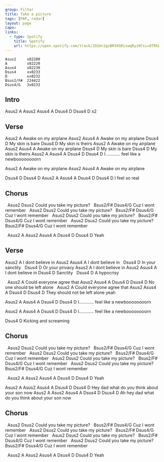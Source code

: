 ```yaml
---
group: Filter
title: Take a picture
tags: [PAP, radar]
layout: page
capo: 
links: 
  - type: Spotify
    title: Spotify
    url: https://open.spotify.com/track/2O2mr2gzBRtKGRiswqRyiN?si=8TRkLPrzRla_taa_dXbnTw
---
```


```chordpro
Asus2     x02200
A         x02220
Asus4     x02230
Dsus4     xx0233
D         xx0232
Bsus2/F#  224422
Dsus4/G   3x0233
```

## Intro

Asus2 A Asus2 Asus4 A Dsus4 D Dsus4 D x2

## Verse

 Asus2   A
Awake on my airplane
 Asus2   Asus4   A
Awake on my airplane
Dsus4   D
My skin is bare
Dsus4   D
My skin is theirs
 Asus2   A
Awake on my airplane
 Asus2   Asus4  A
Awake on my airplane
Dsus4   D
My skin is bare
Dsus4   D
My skin is theirs
Asus2   A     Asus4      A              Dsus4 D    Dsus4  D
I............ feel like a newboooooooorn

 Asus2   A
Awake on my airplane
 Asus2   Asus4  A
Awake on my airplane

Dsus4  D   Dsus4  D      Asus2 A Asus4 A Dsus4 D Dsus4  D
I          feel   so real

## Chorus

&nbsp; Asus2       Dsus2
Could you take my picture?
&nbsp; Bsus2/F#   Dsus4/G
Cuz I wont remember
&nbsp; Asus2      Dsus2
Could you take my picture?
&nbsp; Bsus2/F#   Dsus4/G
Cuz I wont remember
&nbsp; Asus2      Dsus2
Could you take my picture?
&nbsp; Bsus2/F#   Dsus4/G
Cuz I wont remember
&nbsp; Asus2      Dsus2
Could you take my picture?
&nbsp;   Bsus2/F#   Dsus4/G
Cuz I wont remember

&nbsp;      Asus2 A Asus2 Asus4 A Dsus4 D Dsus4 D
Yeah

## Verse

 Asus2   A
I dont believe in
 Asus2   Asus4  A
I dont believe in
&nbsp;  Dsus4  D
In your sanctity
&nbsp;  Dsus4    D
Or your privacy
 Asus2   A
I dont believe in
 Asus2   Asus4  A
I dont believe in
 Dsus4  D
Sanctity
&nbsp; Dsus4 D
A hypocrisy

&nbsp; Asus2        A
Could everyone agree that
Asus2  Asus4   A             Dsus4  D Dsus4 D
No one should be left alone
&nbsp; Asus2          A
Could everyone agree that
Asus2 Asus4   A         Dsus4  D Dsus4 D
They should not be left alone yeah

Asus2   A     Asus4      A              Dsus4 D    Dsus4  D
I............ feel like a newboooooooorn

Asus2   A     Asus4      A              Dsus4 D    Dsus4  D
I............ feel like a newboooooooorn

Dsus4        D
Kicking and screaming

## Chorus

&nbsp; Asus2       Dsus2
Could you take my picture?
&nbsp; Bsus2/F#   Dsus4/G
Cuz I wont remember
&nbsp; Asus2      Dsus2
Could you take my picture?
&nbsp; Bsus2/F#   Dsus4/G
Cuz I wont remember
&nbsp; Asus2      Dsus2
Could you take my picture?
&nbsp; Bsus2/F#   Dsus4/G
Cuz I wont remember
&nbsp; Asus2      Dsus2
Could you take my picture?
&nbsp; Bsus2/F#   Dsus4/G
Cuz I wont remember

&nbsp;      Asus2 A Asus2 Asus4 A Dsus4 D Dsus4 D
Yeah

Asus2    A     Asus2      Asus4        A         Dsus4 D Dsus4 D
Hey    dad what do you think about your son now
Asus2    A     Asus2      Asus4        A         Dsus4 D Dsus4 D
Ah hey    dad what do you think about your son now

## Chorus

&nbsp; Asus2       Dsus2
Could you take my picture?
&nbsp; Bsus2/F#   Dsus4/G
Cuz I wont remember
&nbsp; Asus2      Dsus2
Could you take my picture?
&nbsp; Bsus2/F#   Dsus4/G
Cuz I wont remember
&nbsp; Asus2      Dsus2
Could you take my picture?
&nbsp; Bsus2/F#   Dsus4/G
Cuz I wont remember
&nbsp; Asus2      Dsus2
Could you take my picture?
&nbsp;   Bsus2/F#   Dsus4/G
Cuz I wont remember

&nbsp;      Asus2 A Asus2 Asus4 A Dsus4 D Dsus4 D
Yeah

